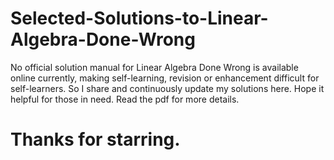 # Selected-Solutions-to-Linear-Algebra-Done-Wrong
No official solution manual for Linear Algebra Done Wrong is available online currently, making self-learning, revision or enhancement difficult for self-learners. So I share and continuously update my solutions here. Hope it helpful for those in need. Read the pdf for more details.
# Thanks for starring.
